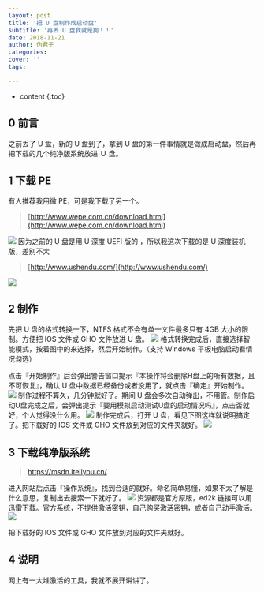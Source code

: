 ```yaml
---
layout: post
title: '把 U 盘制作成启动盘'
subtitle: '再丢 U 盘我就是狗！！'
date: 2018-11-21
author: 伪君子
categories:
cover: ''
tags: 

---
```


* content
{:toc}
## 0  前言
之前丢了 U 盘，新的 U 盘到了，拿到 U 盘的第一件事情就是做成启动盘，然后再把下载的几个纯净版系统放进 Ｕ 盘。


## 1  下载 PE
有人推荐我用微 PE，可是我下载了另一个。
>[http://www.wepe.com.cn/download.html](http://www.wepe.com.cn/download.html)

![](https://upload-images.jianshu.io/upload_images/2989110-1359cfb186ac4393.png)
因为之前的 U 盘是用 U 深度 UEFI 版的 ，所以我这次下载的是 U 深度装机版，差别不大
>[http://www.ushendu.com/](http://www.ushendu.com/)

![](https://upload-images.jianshu.io/upload_images/2989110-e4481a7166e5adda.png?)


## 2  制作
先把 U 盘的格式转换一下，NTFS 格式不会有单一文件最多只有 4GB 大小的限制。方便把 IOS 文件或 GHO 文件放进 U 盘。
![](https://upload-images.jianshu.io/upload_images/2989110-c5d460262153222f.png)
格式转换完成后，直接选择智能模式，按着图中的来选择，然后开始制作。（支持 Windows 平板电脑启动看情况勾选）

点击『开始制作』后会弹出警告窗口提示『本操作将会删除H盘上的所有数据，且不可恢复』，确认 U 盘中数据已经备份或者没用了，就点击『确定』开始制作。
![](https://upload-images.jianshu.io/upload_images/2989110-831d97f650004de0.png)
制作过程不算久，几分钟就好了。期间 U 盘会多次自动弹出，不用管。制作启动U盘完成之后，会弹出提示『要用模拟启动测试U盘的启动情况吗』，点击否就好，个人觉得没什么用。
![](https://upload-images.jianshu.io/upload_images/2989110-d094d682505f0cb3.png)
制作完成后，打开 U 盘，看见下图这样就说明搞定了。把下载好的 IOS 文件或 GHO 文件放到对应的文件夹就好。
![](https://upload-images.jianshu.io/upload_images/2989110-182a672664b7aad0.png)

## 3  下载纯净版系统
>https://msdn.itellyou.cn/

进入网站后点击『操作系统』，找到合适的就好。命名简单易懂，如果不太了解是什么意思，复制出去搜索一下就好了。
![](https://upload-images.jianshu.io/upload_images/2989110-058dd436b811f54f.png)
资源都是官方原版，ed2k 链接可以用迅雷下载。官方系统，不提供激活密钥，自己购买激活密钥，或者自己动手激活。
![](https://upload-images.jianshu.io/upload_images/2989110-239d888968d77bd2.png)

把下载好的 IOS 文件或 GHO 文件放到对应的文件夹就好。

## 4  说明
网上有一大堆激活的工具，我就不展开讲讲了。